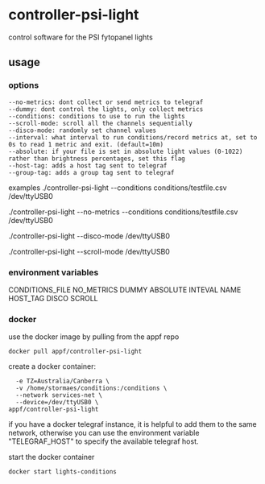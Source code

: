 # controller-psi-light
control software for the PSI fytopanel lights


## usage
### options
```
--no-metrics: dont collect or send metrics to telegraf
--dummy: dont control the lights, only collect metrics
--conditions: conditions to use to run the lights
--scroll-mode: scroll all the channels sequentially
--disco-mode: randomly set channel values
--interval: what interval to run conditions/record metrics at, set to 0s to read 1 metric and exit. (default=10m)
--absolute: if your file is set in absolute light values (0-1022) rather than brightness percentages, set this flag
--host-tag: adds a host tag sent to telegraf
--group-tag: adds a group tag sent to telegraf
```


examples
./controller-psi-light --conditions conditions/testfile.csv /dev/ttyUSB0

./controller-psi-light --no-metrics --conditions conditions/testfile.csv /dev/ttyUSB0

./controller-psi-light --disco-mode /dev/ttyUSB0

./controller-psi-light --scroll-mode /dev/ttyUSB0

### environment variables
CONDITIONS_FILE
NO_METRICS
DUMMY
ABSOLUTE
INTEVAL
NAME
HOST_TAG
DISCO
SCROLL

### docker
use the docker image by pulling from the appf repo

`docker pull appf/controller-psi-light`

create a docker container:

```docker create --name lights-conditions \
  -e TZ=Australia/Canberra \
  -v /home/stormaes/conditions:/conditions \
  --network services-net \
  --device=/dev/ttyUSB0 \
appf/controller-psi-light
```

if you have a docker telegraf instance, it is helpful to add them to the same network, otherwise you can use the
environment variable "TELEGRAF_HOST" to specify the available telegraf host.

start the docker container

`docker start lights-conditions`